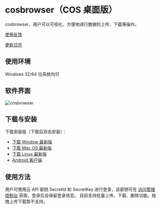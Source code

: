 # cosbrowser（COS 桌面版）

cosbrowser，用户可以可视化、方便地进行数据的上传、下载等操作。

[使用反馈](https://github.com/tencentyun/cosbrowser/issues)

[更新日志](https://github.com/tencentyun/cosbrowser/blob/master/changelog.md)

## 使用环境

Windows 32/64 位系统均可

## 软件界面

![cosbrowser](https://main.qcloudimg.com/raw/fdb4665917c2dc638068824999153fc6.png)

## 下载与安装

下载安装版（下载后双击安装）：

- [下载 Window 最新版](https://cos5.cloud.tencent.com/cosbrowser/releases/cosbrowser-setup-latest.exe)
- [下载 Mac OS 最新版](https://cos5.cloud.tencent.com/cosbrowser/releases/cosbrowser-latest.dmg)
- [下载 Linux 最新版](https://cos5.cloud.tencent.com/cosbrowser/releases/cosbrowser-latest-linux.zip)
- [Android 客户端](https://sj.qq.com/myapp/detail.htm?apkName=com.qcloud.cos.client)

## 使用方法

用户可使用云 API 密钥 SecretId 和 SecretKey 进行登录，该密钥可在 [访问管理控制台](https://console.cloud.tencent.com/cam/capi) 获取，登录后会保留登录信息。
目前支持批量上传、下载、删除功能。拖拽上传下载暂不支持。

